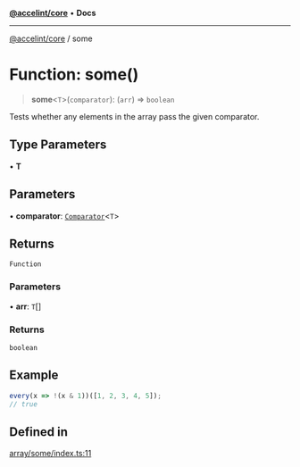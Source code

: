 [**@accelint/core**](../README.md) • **Docs**

***

[@accelint/core](../README.md) / some

# Function: some()

> **some**\<`T`\>(`comparator`): (`arr`) => `boolean`

Tests whether any elements in the array pass the given comparator.

## Type Parameters

• **T**

## Parameters

• **comparator**: [`Comparator`](../type-aliases/Comparator.md)\<`T`\>

## Returns

`Function`

### Parameters

• **arr**: `T`[]

### Returns

`boolean`

## Example

```ts
every(x => !(x & 1))([1, 2, 3, 4, 5]);
// true
```

## Defined in

[array/some/index.ts:11](https://github.com/gohypergiant/standard-toolkit/blob/424b88fd48a5bcc02ed99ee27fd64cd73349aa30/packages/core/src/array/some/index.ts#L11)
